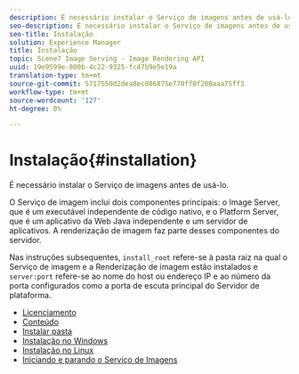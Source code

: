 ```yaml
---
description: É necessário instalar o Serviço de imagens antes de usá-lo.
seo-description: É necessário instalar o Serviço de imagens antes de usá-lo.
seo-title: Instalação
solution: Experience Manager
title: Instalação
topic: Scene7 Image Serving - Image Rendering API
uuid: 19e9599e-800b-4c22-9325-fc47b9e5e19a
translation-type: tm+mt
source-git-commit: 5717550d2dea8ec086875e770ff8f200aaa75ff3
workflow-type: tm+mt
source-wordcount: '127'
ht-degree: 0%

---
```



# Instalação{#installation}

É necessário instalar o Serviço de imagens antes de usá-lo.

O Serviço de imagem inclui dois componentes principais: o Image Server, que é um executável independente de código nativo, e o Platform Server, que é um aplicativo da Web Java independente e um servidor de aplicativos. A renderização de imagem faz parte desses componentes do servidor.

Nas instruções subsequentes, `install_root` refere-se à pasta raiz na qual o Serviço de imagem e a Renderização de imagem estão instalados e `server:port` refere-se ao nome do host ou endereço IP e ao número da porta configurados como a porta de escuta principal do Servidor de plataforma.

* [Licenciamento](c-licensing.md)
* [Conteúdo](c-contents.md)
* [Instalar pasta](c-install-folder.md)
* [Instalação no Windows](t-installing-on-windows/t-installing-on-windows.md)
* [Instalação no Linux](c-installing-linux/c-installing-linux.md)
* [Iniciando e parando o Serviço de Imagens](t-starting-and-stopping/t-starting-and-stopping.md)
